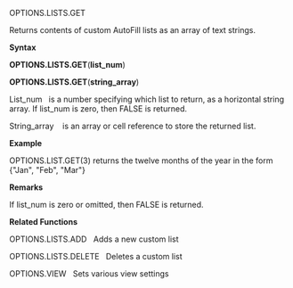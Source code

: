 OPTIONS.LISTS.GET

Returns contents of custom AutoFill lists as an array of text strings.

**Syntax**

**OPTIONS.LISTS.GET**(**list\_num**)

**OPTIONS.LISTS.GET**(**string\_array**)

List\_num   is a number specifying which list to return, as a horizontal
string array. If list\_num is zero, then FALSE is returned.

String\_array    is an array or cell reference to store the returned
list.

**Example**

OPTIONS.LIST.GET(3) returns the twelve months of the year in the form
{"Jan", "Feb", "Mar"}

**Remarks**

If list\_num is zero or omitted, then FALSE is returned.

**Related Functions**

OPTIONS.LISTS.ADD   Adds a new custom list

OPTIONS.LISTS.DELETE   Deletes a custom list

OPTIONS.VIEW   Sets various view settings


